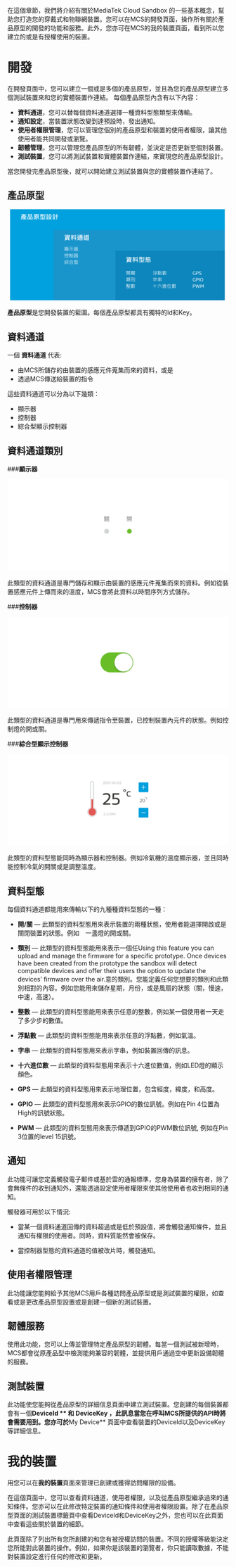 在這個章節，我們將介紹有關於MediaTek Cloud Sandbox 的一些基本概念，幫助您打造您的穿戴式和物聯網裝置。您可以在MCS的開發頁面，操作所有關於產品原型的開發的功能和服務。此外，您亦可在MCS的我的裝置頁面，看到所以您建立的或是有授權使用的裝置。

# **開發**

在開發頁面中，您可以建立一個或是多個的產品原型，並且為您的產品原型建立多個測試裝置來和您的實體裝置作連結。
每個產品原型內含有以下內容：


- **資料通道**，您可以替每個資料通道選擇一種資料型態類型來傳輸。
- **通知設定**，當裝置狀態改變到達預設時，發出通知。
- **使用者權限管理**，您可以管理您個別的產品原型和裝置的使用者權限，讓其他使用者能共同開發或瀏覽。
- **韌體管理**，您可以管理您產品原型的所有韌體，並決定是否更新至個別裝置。
- **測試裝置**，您可以將測試裝置和實體裝置作連結，來實現您的產品原型設計。

當您開發完產品原型後，就可以開始建立測試裝置與您的實體裝置作連結了。


## **產品原型**


![](../images/key_concept/img_key_concepts_01.png)

**產品原型**是您開發裝置的藍圖。每個產品原型都具有獨特的Id和Key。


## **資料通道**

一個 **資料通道** 代表:
- 由MCS所儲存的由裝置的感應元件蒐集而來的資料，或是
- 透過MCS傳送給裝置的指令

這些資料通道可以分為以下幾類：
- 顯示器
- 控制器
- 綜合型顯示控制器

## **資料通道類別**

###**顯示器**

![](../images/key_concept/img_key_concepts_dc_01.png)

此類型的資料通道是專門儲存和顯示由裝置的感應元件蒐集而來的資料。例如從裝置感應元件上傳而來的溫度，MCS會將此資料以時間序列方式儲存。


###**控制器**

![](../images/key_concept/img_key_concepts_dc_02.png)

此類型的資料通道是專門用來傳遞指令至裝置，已控制裝置內元件的狀態。例如控制燈的開或關。


###**綜合型顯示控制器**

![](../images/key_concept/img_key_concepts_dc_03.png)

此類型的資料型態能同時為顯示器和控制器。例如冷氣機的溫度顯示器，並且同時能控制冷氣的開關或是調整溫度。


## **資料型態**

每個資料通道都能用來傳輸以下的九種種資料型態的一種：


- **開/關** — 此類型的資料型態用來表示裝置的兩種狀態，使用者能選擇開啟或是關閉裝置的狀態。例如　一盞燈的開或關。

- **類別** — 此類型的資料型態能用來表示一個任Using this feature you can upload and manage the firmware for a specific prototype. Once devices have been created from the prototype the sandbox will detect compatible devices and offer their users the option to update the devices’ firmware over the air.意的類別。您能定義任何您想要的類別和此類別相對的內容。例如您能用來儲存星期，月份，或是風扇的狀態（關，慢速，中速，高速）。

- **整數** — 此類型的資料型態能用來表示任意的整數，例如某一個使用者一天走了多少步的數值。

- **浮點數** — 此類型的資料型態能用來表示任意的浮點數，例如氣溫。

- **字串** — 此類型的資料型態用來表示字串，例如裝置回傳的訊息。

- **十六進位數** — 此類型的資料型態用來表示十六進位數值，例如LED燈的顯示顏色。

- **GPS** — 此類型的資料型態用來表示地理位置，包含經度，緯度，和高度。

- **GPIO** — 此類型的資料型態用來表示GPIO的數位訊號。例如在Pin 4位置為High的訊號狀態。

- **PWM** — 此類型的資料型態用來表示傳遞到GPIO的PWM數位訊號, 例如在Pin 3位置的level 15訊號。


## **通知**

此功能可讓您定義觸發電子郵件或基於雲的通報標準，您身為裝置的擁有者，除了會無條件的收到通知外，還能透過設定使用者權限來使其他使用者也收到相同的通知。

觸發器可用於以下情況:

- 當某一個資料通道回傳的資料超過或是低於預設值，將會觸發通知條件，並且通知有權限的使用者。同時，資料質能然會被保存。

- 當控制器型態的資料通道的值被改片時，觸發通知。


## **使用者權限管理**

此功能讓您能夠給予其他MCS用戶各種訪問產品原型或是測試裝置的權限，如查看或是更改產品原型設置或是創建一個新的測試裝置。


## **韌體服務**

使用此功能，您可以上傳並管理特定產品原型的韌體。每當一個測試被新增時，MCS都會從原產品型中檢測能夠兼容的韌體，並提供用戶通過空中更新設備韌體的服務。


## **測試裝置**

此功能使您能夠從產品原型的詳細信息頁面中建立測試裝置。您創建的每個裝置都會有一個**DeviceId ** 和 **DeviceKey** ，此訊息當您在呼叫MCS所提供的API時將會需要用到。您亦可於**My Device** 頁面中查看裝置的DeviceId以及DeviceKey等詳細信息。



# **我的裝置**

用您可以在**我的裝置**頁面來管理已創建或獲得訪問權限的設備。

在這個頁面中，您可以查看資料通道，使用者權限，以及從產品原型繼承過來的通知條件。您亦可以在此修改特定裝置的通知條件和使用者權限設置。除了在產品原型頁面的測試裝置標籤頁中查看DeviceId和DeviceKey之外，您也可以在此頁面中查看這些關於裝置的細節。

此頁面除了列出所有您所創建的和您有被授權訪問的裝置。不同的授權等級能決定您所能對此裝置的操作。例如，如果你是該裝置的瀏覽者，你只能讀取數據，不能對裝置設定進行任何的修改和更新。
